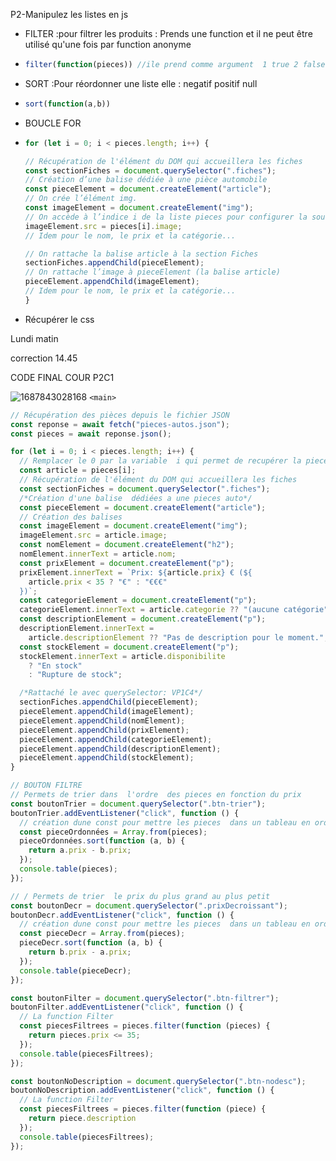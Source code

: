 P2-Manipulez les listes en js

* FILTER :pour filtrer les produits   : Prends une function et il ne peut être utilisé qu'une fois  par function anonyme
* ```js
  filter(function(pieces)) //ile prend comme argument  1 true 2 false 
  ```
* SORT :Pour réordonner une liste elle :  negatif positif  null
* ```js
  sort(function(a,b))
  ```
* BOUCLE FOR
* ```js
  for (let i = 0; i < pieces.length; i++) {

  // Récupération de l'élément du DOM qui accueillera les fiches
  const sectionFiches = document.querySelector(".fiches");
  // Création d’une balise dédiée à une pièce automobile
  const pieceElement = document.createElement("article");
  // On crée l’élément img.
  const imageElement = document.createElement("img");
  // On accède à l’indice i de la liste pieces pour configurer la source de l’image.
  imageElement.src = pieces[i].image;
  // Idem pour le nom, le prix et la catégorie...

  // On rattache la balise article à la section Fiches
  sectionFiches.appendChild(pieceElement);
  // On rattache l’image à pieceElement (la balise article)
  pieceElement.appendChild(imageElement);
  // Idem pour le nom, le prix et la catégorie...
  }
  ```
* Récupérer le css

Lundi matin

correction 14.45

CODE FINAL COUR P2C1

![1687843028168](image/Tuto-P2C1/1687843028168.png)
    `<main>`

```js
// Récupération des pièces depuis le fichier JSON
const reponse = await fetch("pieces-autos.json");
const pieces = await reponse.json();

for (let i = 0; i < pieces.length; i++) {
  // Remplacer le 0 par la variable  i qui permet de recupérer la piece au parcour de la boucle
  const article = pieces[i];
  // Récupération de l'élément du DOM qui accueillera les fiches
  const sectionFiches = document.querySelector(".fiches");
  /*Création d'une balise  dédiées a une pieces auto*/
  const pieceElement = document.createElement("article");
  // Création des balises
  const imageElement = document.createElement("img");
  imageElement.src = article.image;
  const nomElement = document.createElement("h2");
  nomElement.innerText = article.nom;
  const prixElement = document.createElement("p");
  prixElement.innerText = `Prix: ${article.prix} € (${
    article.prix < 35 ? "€" : "€€€"
  })`;
  const categorieElement = document.createElement("p");
  categorieElement.innerText = article.categorie ?? "(aucune catégorie";
  const descriptionElement = document.createElement("p");
  descriptionElement.innerText =
    article.descriptionElement ?? "Pas de description pour le moment.";
  const stockElement = document.createElement("p");
  stockElement.innerText = article.disponibilite
    ? "En stock"
    : "Rupture de stock";

  /*Rattaché le avec querySelector: VP1C4*/
  sectionFiches.appendChild(pieceElement);
  pieceElement.appendChild(imageElement);
  pieceElement.appendChild(nomElement);
  pieceElement.appendChild(prixElement);
  pieceElement.appendChild(categorieElement);
  pieceElement.appendChild(descriptionElement);
  pieceElement.appendChild(stockElement);
}

// BOUTON FILTRE
// Permets de trier dans  l'ordre  des pieces en fonction du prix
const boutonTrier = document.querySelector(".btn-trier");
boutonTrier.addEventListener("click", function () {
  // création dune const pour mettre les pieces  dans un tableau en ordre de prix
  const pieceOrdonnées = Array.from(pieces);
  pieceOrdonnées.sort(function (a, b) {
    return a.prix - b.prix;
  });
  console.table(pieces);
});

// / Permets de trier  le prix du plus grand au plus petit
const boutonDecr = document.querySelector(".prixDecroissant");
boutonDecr.addEventListener("click", function () {
  // création dune const pour mettre les pieces  dans un tableau en ordre de prix
  const pieceDecr = Array.from(pieces);
  pieceDecr.sort(function (a, b) {
    return b.prix - a.prix;
  });
  console.table(pieceDecr);
});

const boutonFilter = document.querySelector(".btn-filtrer");
boutonFilter.addEventListener("click", function () {
  // La function Filter
  const piecesFiltrees = pieces.filter(function (pieces) {
    return pieces.prix <= 35;
  });
  console.table(piecesFiltrees);
});

const boutonNoDescription = document.querySelector(".btn-nodesc");
boutonNoDescription.addEventListener("click", function () {
  // La function Filter
  const piecesFiltrees = pieces.filter(function (piece) {
    return piece.description
  });
  console.table(piecesFiltrees);
});

```
